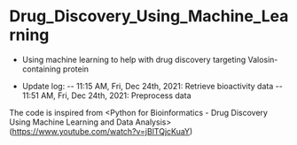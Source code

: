 # Drug_Discovery_Using_Machine_Learning
 
- Using machine learning to help with drug discovery targeting Valosin-containing protein

- Update log:
-- 11:15 AM, Fri, Dec 24th, 2021: Retrieve bioactivity data
-- 11:51 AM, Fri, Dec 24th, 2021: Preprocess data

 The code is inspired from <Python for Bioinformatics - Drug Discovery Using Machine Learning and Data Analysis>(https://www.youtube.com/watch?v=jBlTQjcKuaY)
